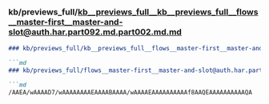 ### kb/previews_full/kb__previews_full__kb__previews_full__flows__master-first__master-and-slot@auth.har.part092.md.part002.md.md

```md
### kb/previews_full/kb__previews_full__flows__master-first__master-and-slot@auth.har.part092.md.part002.md

```md
### kb/previews_full/flows__master-first__master-and-slot@auth.har.part092.md (part 002)

```md
/AAEA/wAAAAD7/wAAAAAAAAEAAAABAAAA/wAAAAEAAAAAAAAAAf8AAQEAAAAAAAAAAQA
```

```

```

```
